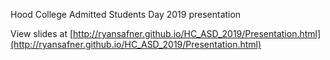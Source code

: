 Hood College Admitted Students Day 2019 presentation

View slides at [http://ryansafner.github.io/HC_ASD_2019/Presentation.html](http://ryansafner.github.io/HC_ASD_2019/Presentation.html)